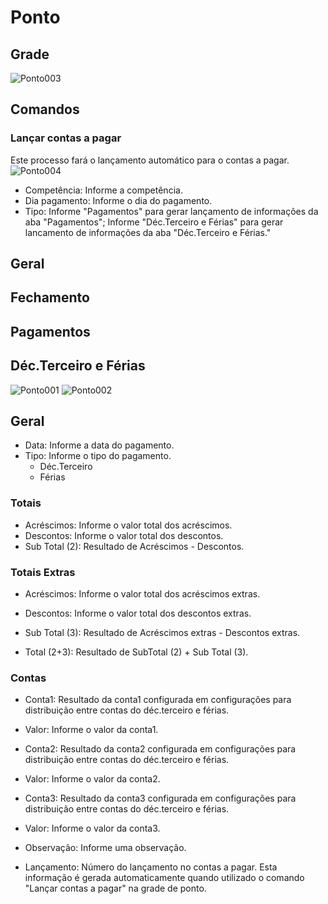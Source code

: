 # Ponto

## Grade
![Ponto003](https://raw.githubusercontent.com/netforcews/docs-erp/master/RH/imagens/Ponto003.png)

## Comandos

### Lançar contas a pagar
Este processo fará o lançamento automático para o contas a pagar.
![Ponto004](https://raw.githubusercontent.com/netforcews/docs-erp/master/RH/imagens/Ponto004.png)
- Competência: Informe a competência.
- Dia pagamento: Informe o dia do pagamento.
- Tipo: Informe "Pagamentos" para gerar lançamento de informações da aba "Pagamentos"; Informe "Déc.Terceiro e Férias" para gerar lancamento de informações da aba "Déc.Terceiro e Férias."

## Geral

## Fechamento

## Pagamentos

## Déc.Terceiro e Férias
![Ponto001](https://raw.githubusercontent.com/netforcews/docs-erp/master/RH/imagens/Ponto001.png)
![Ponto002](https://raw.githubusercontent.com/netforcews/docs-erp/master/RH/imagens/Ponto002.png)

## Geral
- Data: Informe a data do pagamento.
- Tipo: Informe o tipo do pagamento.
  * Déc.Terceiro
  * Férias

### Totais
- Acréscimos: Informe o valor total dos acréscimos.
- Descontos: Informe o valor total dos descontos.
- Sub Total (2): Resultado de Acréscimos - Descontos.

### Totais Extras
- Acréscimos: Informe o valor total dos acréscimos extras.
- Descontos: Informe o valor total dos descontos extras.
- Sub Total (3): Resultado de Acréscimos extras - Descontos extras.


- Total (2+3): Resultado de SubTotal (2) + Sub Total (3).

### Contas
- Conta1: Resultado da conta1 configurada em configurações para distribuição entre contas do déc.terceiro e férias.
- Valor: Informe o valor da conta1.
- Conta2: Resultado da conta2 configurada em configurações para distribuição entre contas do déc.terceiro e férias.
- Valor: Informe o valor da conta2.
- Conta3: Resultado da conta3 configurada em configurações para distribuição entre contas do déc.terceiro e férias.
- Valor: Informe o valor da conta3.

- Observação: Informe uma observação.
- Lançamento: Número do lançamento no contas a pagar. Esta informação é gerada automaticamente quando utilizado o comando "Lançar contas a pagar" na grade de ponto.
